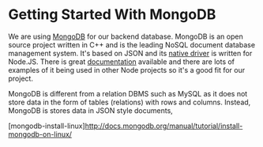 Getting Started With MongoDB
============================

We are using [MongoDB][mongodb] for our backend database. MongoDB is an open
source project written in C++ and is the leading NoSQL document database
management system. It's based on JSON and its
[native driver][mongodb-native-driver] is written for Node.JS. There is great
[documentation][mongodb-docs] available and there are lots of examples of it
being used in other Node projects so it's a good fit for our project.

MongoDB is different from a relation DBMS such as MySQL as it does not store
data in the form of tables (relations) with rows and columns. Instead, MongoDB
is stores data in JSON style documents,


[mongodb]: mongodb.org
[mongodb-docs]: http://docs.mongodb.org/manual/
[mongodb-native-driver]: http://mongodb.github.io/node-mongodb-native/
[mongodb-downloads]: http://www.mongodb.org/downloads
[mongodb-crud-intro]: http://docs.mongodb.org/manual/core/crud-introduction/
[mongodb-read-ops]: http://docs.mongodb.org/manual/core/read-operations/
[mongodb-write-ops]: http://docs.mongodb.org/manual/core/write-operation
[mongodb-insert-documents]: http://docs.mongodb.org/manual/tutorial/insert-documents/
[mongodb-query-documents]: http://docs.mongodb.org/manual/tutorial/query-documents/
[mongodb-modify-documents]: http://docs.mongodb.org/manual/tutorial/modify-documents/
[mongodb-remove-documents]: http://docs.mongodb.org/manual/tutorial/remove-documents/
[mongodb-cursors]: http://docs.mongodb.org/manual/core/cursors/
[mongodb-query-optimization]: http://docs.mongodb.org/manual/core/query-optimization/
[mongodb-write-concern]: http://docs.mongodb.org/manual/core/write-concern/
[mongodb-data-modeling]: http://docs.mongodb.org/manual/data-modeling/
[mongodb-install-windows]: http://docs.mongodb.org/manual/tutorial/install-mongodb-on-windows/
[mongodb-install-osx]: http://docs.mongodb.org/manual/tutorial/install-mongodb-on-os-x/
[mongodb-install-linux]http://docs.mongodb.org/manual/tutorial/install-mongodb-on-linux/

[mongodb-operators]: http://docs.mongodb.org/manual/reference/operator/
[mongodb-query-operators]: http://docs.mongodb.org/manual/reference/operator/nav-query/
[mongodb-update-operators]: http://docs.mongodb.org/manual/reference/operator/nav-update/
[mongodb-aggregation-operators]: http://docs.mongodb.org/manual/reference/aggregation/operators/
[mongodb-meta-query-operators]: http://docs.mongodb.org/manual/reference/operator/nav-meta-query/
